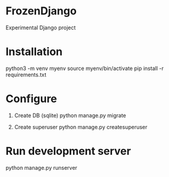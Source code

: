 # FrozenDjango
Experimental Django project

# Installation
python3 -m venv myenv
source myenv/bin/activate
pip install -r requirements.txt

# Configure

1. Create DB (sqlite)
python manage.py migrate

2. Create superuser
python manage.py createsuperuser

# Run development server
python manage.py runserver

